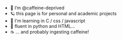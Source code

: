 - 🦇  I’m @caffeine-deprived
- 🪐 this page is for personal and academic projects
- 🌱 I'm learning in C / css / javascript
- 🐍 fluent in python and HTML...
- ☕️ ... and probably ingesting caffeine!

<!---
caffeine-deprived/caffeine-deprived is a ✨ special ✨ repository because its `README.md` (this file) appears on your GitHub profile.
You can click the Preview link to take a look at your changes.
--->
